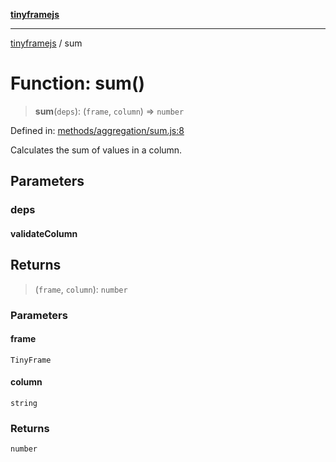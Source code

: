 [**tinyframejs**](../README.md)

***

[tinyframejs](../README.md) / sum

# Function: sum()

> **sum**(`deps`): (`frame`, `column`) => `number`

Defined in: [methods/aggregation/sum.js:8](https://github.com/AlphaQuantJS/tinyframejs/blob/774ec19a646fb36d00f0c4a06bec916acd1a47d8/src/methods/aggregation/sum.js#L8)

Calculates the sum of values in a column.

## Parameters

### deps

#### validateColumn

## Returns

> (`frame`, `column`): `number`

### Parameters

#### frame

`TinyFrame`

#### column

`string`

### Returns

`number`
